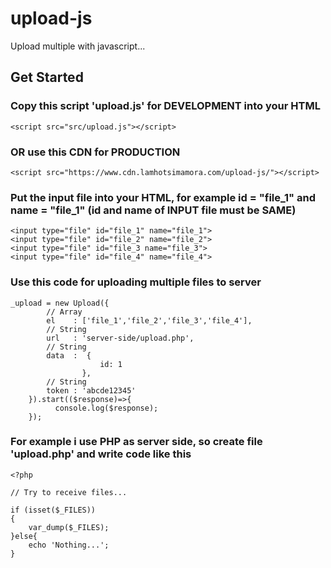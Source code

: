 # upload-js

Upload multiple with javascript...


## Get Started
### Copy this script 'upload.js' for DEVELOPMENT into your HTML
```
<script src="src/upload.js"></script>
```
### OR use this CDN for PRODUCTION
```
<script src="https://www.cdn.lamhotsimamora.com/upload-js/"></script>
```

### Put the input file into your HTML, for example id = "file_1" and name = "file_1" (id and name of INPUT file must be SAME)
```
<input type="file" id="file_1" name="file_1">
<input type="file" id="file_2" name="file_2">
<input type="file" id="file_3 name="file_3">
<input type="file" id="file_4" name="file_4">
```

### Use this code for uploading multiple files to server
```
_upload = new Upload({
		// Array
		el    : ['file_1','file_2','file_3','file_4'],
		// String
		url   : 'server-side/upload.php',
		// String
		data  :  {
                    id: 1
                },
		// String
		token : 'abcde12345'
	}).start(($response)=>{
		  console.log($response);
	});
```

### For example i use PHP as server side, so create file 'upload.php' and write code like this
```
<?php 

// Try to receive files...

if (isset($_FILES))
{
	var_dump($_FILES);
}else{
	echo 'Nothing...';
}
```
